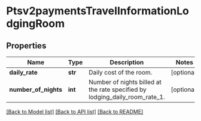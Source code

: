 # Ptsv2paymentsTravelInformationLodgingRoom

## Properties
Name | Type | Description | Notes
------------ | ------------- | ------------- | -------------
**daily_rate** | **str** | Daily cost of the room.  | [optional] 
**number_of_nights** | **int** | Number of nights billed at the rate specified by lodging_daily_room_rate_1.  | [optional] 

[[Back to Model list]](../README.md#documentation-for-models) [[Back to API list]](../README.md#documentation-for-api-endpoints) [[Back to README]](../README.md)


